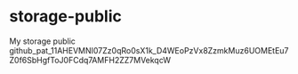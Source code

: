 # storage-public
My storage public
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
